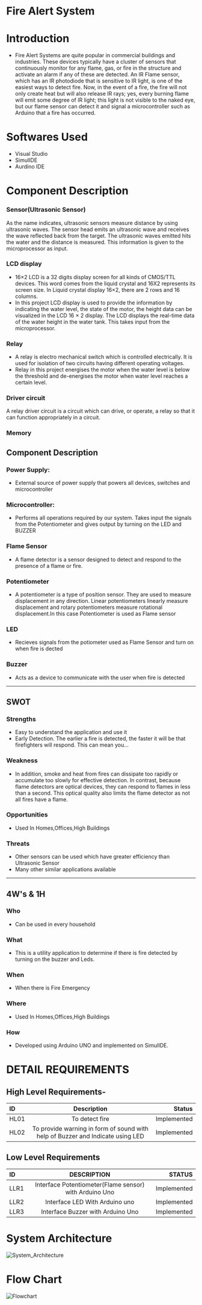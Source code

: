 # Fire Alert System

# Introduction
* Fire Alert Systems are quite popular in commercial buildings and industries. These devices typically have a cluster of sensors that continuously monitor for any flame, gas, or fire in the structure and activate an alarm if any of these are detected. An IR Flame sensor, which has an IR photodiode that is sensitive to IR light, is one of the easiest ways to detect fire. Now, in the event of a fire, the fire will not only create heat but will also release IR rays; yes, every burning flame will emit some degree of IR light; this light is not visible to the naked eye, but our flame sensor can detect it and signal a microcontroller such as Arduino that a fire has occurred.

# Softwares Used
* Visual Studio
* SimulIDE
* Aurdino IDE

# Component Description

### Sensor(Ultrasonic Sensor)
As the name indicates, ultrasonic sensors measure distance by using ultrasonic waves. The sensor head emits an ultrasonic wave and receives the wave reflected back from the target. The ultrasonic waves emitted hits the water and the distance is measured. This information is given to the microprocessor as input.
### LCD display
* 16×2 LCD is a 32 digits display screen for all kinds of CMOS/TTL devices. This word comes from the liquid crystal and 16X2 represents its screen size. In Liquid crystal display 16×2, there are 2 rows and 16 columns. 
* In this project LCD display is used to provide the information by indicating the water level, the state of the motor, the height data can be visualized
in the LCD 16 × 2 display. The LCD displays the real-time data of the water height in the water tank. This takes input from the microprocessor.
### Relay
*  A relay is electro mechanical switch which is controlled electrically. It is used for isolation of two circuits having different operating voltages.
*  Relay in this project energises the motor when the water level is below the threshold and de-energises the motor when water level reaches a certain level.
### Driver circuit
A relay driver circuit is a circuit which can drive, or operate, a relay so that it can function appropriately in a circuit.
### Memory


## Component Description

### Power Supply:
- External source of power supply that powers all devices, switches and microcontroller

### Microcontroller:
- Performs all operations required by our system. Takes input the signals from the Potentiometer and gives output by turning on the LED and BUZZER
### Flame Sensor
- A flame detector is a sensor designed to detect and respond to the presence of a flame or fire.

### Potentiometer
- A potentiometer is a type of position sensor. They are used to measure displacement in any direction. Linear potentiometers linearly measure displacement and rotary potentiometers measure rotational displacement.In this case Potentiometer is used as Flame sensor

### LED
- Recieves signals from the potiometer used as Flame Sensor and turn on when fire is dected

### Buzzer
- Acts as a device to communicate with the user when fire is detected

--------------------------------------

## SWOT

### Strengths
- Easy to understand the application and use it
- Early Detection. The earlier a fire is detected, the faster it will be that firefighters will respond. This can mean you...


 ### Weakness 
- In addition, smoke and heat from fires can dissipate too rapidly or accumulate too slowly for effective detection. In contrast, because flame detectors are optical devices, they can respond to flames in less than a second. This optical quality also limits the flame detector as not all fires have a flame.
### Opportunities
- Used In Homes,Offices,High Buildings

### Threats
- Other sensors can be used which have greater efficiency than Ultrasonic Sensor
- Many other similar applications available
----------------------------------------

## 4W's & 1H
### Who
- Can be used in every household

### What
- This is a utility application to determine if there is fire detected by turning on the buzzer and Leds.

### When 
-  When there is Fire Emergency

### Where
- Used In Homes,Offices,High Buildings
 

### How
- Developed using Arduino UNO and implemented on SimulIDE.  


# DETAIL REQUIREMENTS
## High Level Requirements-
|ID	        | Description	                                |Status
| :---         |     :---:      |          ---: |
|HL01	|To detect fire	    |Implemented|
|HL02	|To provide warning in form of sound with help of Buzzer and Indicate using LED	    |Implemented|

## Low Level Requirements

| ID	       | DESCRIPTION    | STATUS        |
| :---         |     :---:      |          ---: |
|LLR1	       |  Interface Potentiometer(Flame sensor) with Arduino Uno  |Implemented    |
|LLR2	       |Interface LED With Arduino uno   | Implemented  |
|LLR3	       |  Interface Buzzer with Arduino Uno	   |Implemented   |

# System Architecture

![System_Architecture](https://user-images.githubusercontent.com/47187002/157185020-18f1ab8d-8524-44d2-b8d3-284118a6147f.jpeg)



















# Flow Chart
![Flowchart](https://user-images.githubusercontent.com/47187002/157185075-82aa9e8c-82b3-402f-8cf7-aa246a886fd8.jpeg)


